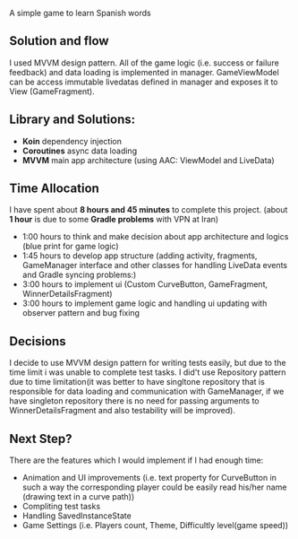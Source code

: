 A simple game to learn Spanish words

## Solution and flow
I used MVVM design pattern. All of the game logic (i.e. success or failure feedback) and data loading is implemented in manager. GameViewModel can be access immutable livedatas defined in manager and exposes it to View (GameFragment). 

## Library and Solutions:
- **Koin** dependency injection
- **Coroutines** async data loading
- **MVVM** main app architecture (using AAC: ViewModel and LiveData)

## Time Allocation
I have spent about **8 hours and 45 minutes** to complete this project. (about **1 hour** is due to some **Gradle problems** with VPN at Iran)

- 1:00 hours to think and make decision about app architecture and logics (blue print for game logic)
- 1:45 hours to develop app structure (adding activity, fragments, GameManager interface and other classes for handling LiveData events and Gradle syncing problems:)
- 3:00 hours to implement ui (Custom CurveButton, GameFragment, WinnerDetailsFragment)
- 3:00 hours to implement game logic and handling ui updating with observer pattern and bug fixing

## Decisions
I decide to use MVVM design pattern for writing tests easily, but due to the time limit i was unable to complete test tasks. I did't use Repository pattern due to time limitation(it was better to have singltone repository that is responsible for data loading and communication with GameManager, if we have singleton repository there is no need for passing arguments to WinnerDetailsFragment and also testability will be improved). 

## Next Step?
There are the features which I would implement if I had enough time:

- Animation and UI improvements (i.e. text property for CurveButton in such a way the corresponding player could be easily read his/her name (drawing text in a curve path))
- Compliting test tasks
- Handling SavedInstanceState
- Game Settings (i.e. Players count, Theme, Difficultly level(game speed))
